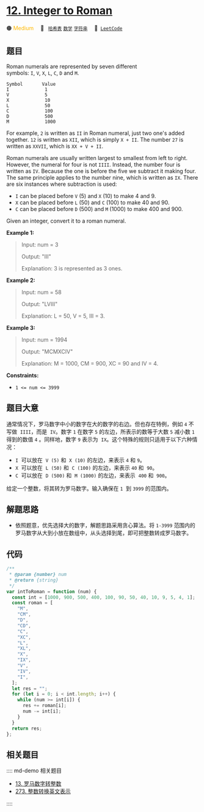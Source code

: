 # [12. Integer to Roman](https://leetcode.com/problems/integer-to-roman/)

🟠 <font color=#ffb800>Medium</font>&emsp; 🔖&ensp; [`哈希表`](/leetcode/outline/tag/hash-table.md) [`数学`](/leetcode/outline/tag/mathematics.md) [`字符串`](/leetcode/outline/tag/string.md)&emsp; 🔗&ensp;[`LeetCode`](https://leetcode.com/problems/integer-to-roman/)

## 题目

Roman numerals are represented by seven different symbols: `I`, `V`, `X`, `L`, `C`, `D` and `M`.

```
Symbol       Value
I             1
V             5
X             10
L             50
C             100
D             500
M             1000
```

For example, `2` is written as `II` in Roman numeral, just two one's added together. `12` is written as `XII`, which is simply `X + II`. The number `27` is written as `XXVII`, which is `XX + V + II`.

Roman numerals are usually written largest to smallest from left to right. However, the numeral for four is not `IIII`. Instead, the number four is written as `IV`. Because the one is before the five we subtract it making four. The same principle applies to the number nine, which is written as `IX`. There are six instances where subtraction is used:

- `I` can be placed before `V` (5) and `X` (10) to make 4 and 9.
- `X` can be placed before `L` (50) and `C` (100) to make 40 and 90.
- `C` can be placed before `D` (500) and `M` (1000) to make 400 and 900.

Given an integer, convert it to a roman numeral.

**Example 1:**

> Input: num = 3
>
> Output: "III"
>
> Explanation: 3 is represented as 3 ones.

**Example 2:**

> Input: num = 58
>
> Output: "LVIII"
>
> Explanation: L = 50, V = 5, III = 3.

**Example 3:**

> Input: num = 1994
>
> Output: "MCMXCIV"
>
> Explanation: M = 1000, CM = 900, XC = 90 and IV = 4.

**Constraints:**

- `1 <= num <= 3999`

## 题目大意

通常情况下，罗马数字中小的数字在大的数字的右边。但也存在特例，例如 `4` 不写做  `IIII`，而是  `IV`。数字 `1` 在数字 `5` 的左边，所表示的数等于大数 `5` 减小数 `1` 得到的数值 `4` 。同样地，数字 `9` 表示为  `IX`。这个特殊的规则只适用于以下六种情况：

- `I`  可以放在  `V (5)` 和  `X (10)` 的左边，来表示 `4` 和 `9`。
- `X`  可以放在  `L (50)` 和  `C (100)` 的左边，来表示 `40` 和  `90`。
- `C`  可以放在  `D (500)` 和  `M (1000)` 的左边，来表示  `400` 和  `900`。

给定一个整数，将其转为罗马数字。输入确保在 `1`  到 `3999` 的范围内。

## 解题思路

- 依照题意，优先选择大的数字，解题思路采用贪心算法。将 `1-3999` 范围内的罗马数字从大到小放在数组中，从头选择到尾，即可把整数转成罗马数字。

## 代码

```javascript
/**
 * @param {number} num
 * @return {string}
 */
var intToRoman = function (num) {
  const int = [1000, 900, 500, 400, 100, 90, 50, 40, 10, 9, 5, 4, 1];
  const roman = [
    "M",
    "CM",
    "D",
    "CD",
    "C",
    "XC",
    "L",
    "XL",
    "X",
    "IX",
    "V",
    "IV",
    "I",
  ];
  let res = "";
  for (let i = 0; i < int.length; i++) {
    while (num >= int[i]) {
      res += roman[i];
      num -= int[i];
    }
  }
  return res;
};
```

## 相关题目

:::: md-demo 相关题目

- [13. 罗马数字转整数](./0013.md)
- [273. 整数转换英文表示](https://leetcode.com/problems/integer-to-english-words)

::::
